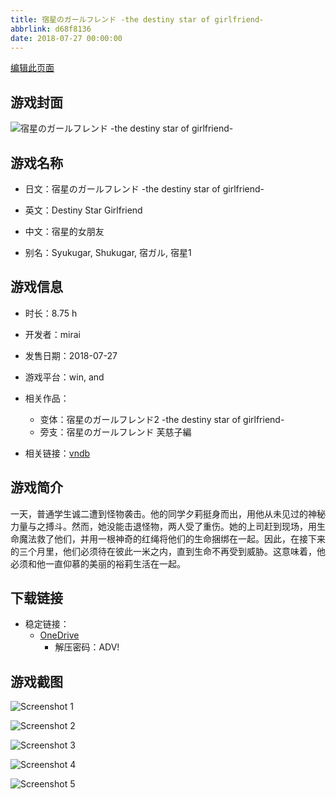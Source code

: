 ```yaml
---
title: 宿星のガールフレンド -the destiny star of girlfriend-
abbrlink: d68f8136
date: 2018-07-27 00:00:00
---
```

[编辑此页面](https://github.com/ACG-3/ADV3-source/blob/main/source/_posts/games/%E5%AE%BF%E6%98%9F%E3%81%AE%E3%82%AC%E3%83%BC%E3%83%AB%E3%83%95%E3%83%AC%E3%83%B3%E3%83%89%20-the%20destiny%20star%20of%20girlfriend-.md)

## 游戏封面

![宿星のガールフレンド -the destiny star of girlfriend-](https://pan.timero.xyz/d/onedrive/img_lib_001/%E5%AE%BF%E6%98%9F%E3%81%AE%E3%82%AC%E3%83%BC%E3%83%AB%E3%83%95%E3%83%AC%E3%83%B3%E3%83%89%20-the%20destiny%20star%20of%20girlfriend-_cover.avif)


## 游戏名称

- 日文：宿星のガールフレンド -the destiny star of girlfriend-
- 英文：Destiny Star Girlfriend
- 中文：宿星的女朋友

- 别名：Syukugar, Shukugar, 宿ガル, 宿星1


## 游戏信息

- 时长：8.75 h
- 开发者：mirai
- 发售日期：2018-07-27
- 游戏平台：win, and
- 相关作品：
   - 变体：宿星のガールフレンド2 -the destiny star of girlfriend-
   - 旁支：宿星のガールフレンド 芙慈子編

- 相关链接：[vndb](https://vndb.org/v22880)


## 游戏简介

一天，普通学生诚二遭到怪物袭击。他的同学夕莉挺身而出，用他从未见过的神秘力量与之搏斗。然而，她没能击退怪物，两人受了重伤。她的上司赶到现场，用生命魔法救了他们，并用一根神奇的红绳将他们的生命捆绑在一起。因此，在接下来的三个月里，他们必须待在彼此一米之内，直到生命不再受到威胁。这意味着，他必须和他一直仰慕的美丽的裕莉生活在一起。




## 下载链接

- 稳定链接：
    - [OneDrive](https://pan.timero.xyz/onedrive/adv_lib_001/%E5%AE%BF%E6%98%9F%E3%81%AE%E3%82%AC%E3%83%BC%E3%83%AB%E3%83%95%E3%83%AC%E3%83%B3%E3%83%89%20-the%20destiny%20star%20of%20girlfriend-)
        - 解压密码：ADV!



## 游戏截图


![Screenshot 1](https://pan.timero.xyz/d/onedrive/img_lib_001/%E5%AE%BF%E6%98%9F%E3%81%AE%E3%82%AC%E3%83%BC%E3%83%AB%E3%83%95%E3%83%AC%E3%83%B3%E3%83%89%20-the%20destiny%20star%20of%20girlfriend-_Screenshot_1.avif)

![Screenshot 2](https://pan.timero.xyz/d/onedrive/img_lib_001/%E5%AE%BF%E6%98%9F%E3%81%AE%E3%82%AC%E3%83%BC%E3%83%AB%E3%83%95%E3%83%AC%E3%83%B3%E3%83%89%20-the%20destiny%20star%20of%20girlfriend-_Screenshot_2.avif)

![Screenshot 3](https://pan.timero.xyz/d/onedrive/img_lib_001/%E5%AE%BF%E6%98%9F%E3%81%AE%E3%82%AC%E3%83%BC%E3%83%AB%E3%83%95%E3%83%AC%E3%83%B3%E3%83%89%20-the%20destiny%20star%20of%20girlfriend-_Screenshot_3.avif)

![Screenshot 4](https://pan.timero.xyz/d/onedrive/img_lib_001/%E5%AE%BF%E6%98%9F%E3%81%AE%E3%82%AC%E3%83%BC%E3%83%AB%E3%83%95%E3%83%AC%E3%83%B3%E3%83%89%20-the%20destiny%20star%20of%20girlfriend-_Screenshot_4.avif)

![Screenshot 5](https://pan.timero.xyz/d/onedrive/img_lib_001/%E5%AE%BF%E6%98%9F%E3%81%AE%E3%82%AC%E3%83%BC%E3%83%AB%E3%83%95%E3%83%AC%E3%83%B3%E3%83%89%20-the%20destiny%20star%20of%20girlfriend-_Screenshot_5.avif)

